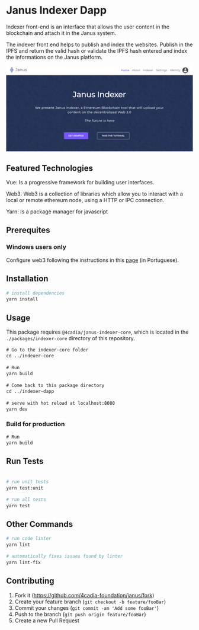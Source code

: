 # Janus Indexer Dapp

Indexer front-end is an interface that allows the user content in the blockchain and attach it in the Janus system.

The indexer front end helps to publish and index the websites. Publish in the IPFS and return the valid hash or validate the IPFS hash entered and index the informations on the Janus platform.

![Indexer](indexer.png)


## Featured Technologies

Vue: Is a progressive framework for building user interfaces.

Web3: Web3 is a collection of libraries which allow you to interact with a local or remote ethereum node, using a HTTP or IPC connection.

Yarn: Is a package manager for javascript

## Prerequites

### Windows users only
Configure web3 following the instructions in this [page](https://medium.com/@jcbombardelli/configurando-web3-em-um-projeto-node-js-com-windows-984ca1224fa) (in Portuguese).

## Installation


``` bash
# install dependencies
yarn install
```

## Usage

This package requires `@4cadia/janus-indexer-core`, which is located in the `./packages/indexer-core` directory of this repository.

```
# Go to the indexer-core folder
cd ../indexer-core

# Run
yarn build

# Come back to this package directory
cd ../indexer-dapp

# serve with hot reload at localhost:8080
yarn dev
```

### Build for production
```
# Run
yarn build
```

## Run Tests

```bash

# run unit tests
yarn test:unit

```

```bash
# run all tests
yarn test
```

## Other Commands

``` bash
# run code linter
yarn lint

```

``` bash
# automatically fixes issues found by linter
yarn lint-fix

```

## Contributing

1. Fork it (<https://github.com/4cadia-foundation/janus/fork>)
2. Create your feature branch (`git checkout -b feature/fooBar`)
3. Commit your changes (`git commit -am 'Add some fooBar'`)
4. Push to the branch (`git push origin feature/fooBar`)
5. Create a new Pull Request

<!-- Markdown link & img dfn's -->
[npm-image]: https://img.shields.io/npm/v/datadog-metrics.svg?style=flat-square
[npm-url]: https://npmjs.org/package/datadog-metrics
[npm-downloads]: https://img.shields.io/npm/dm/datadog-metrics.svg?style=flat-square
[travis-image]: https://img.shields.io/travis/dbader/node-datadog-metrics/master.svg?style=flat-square
[travis-url]: https://travis-ci.org/dbader/node-datadog-metrics
[wiki]: https://github.com/yourname/yourproject/wiki


